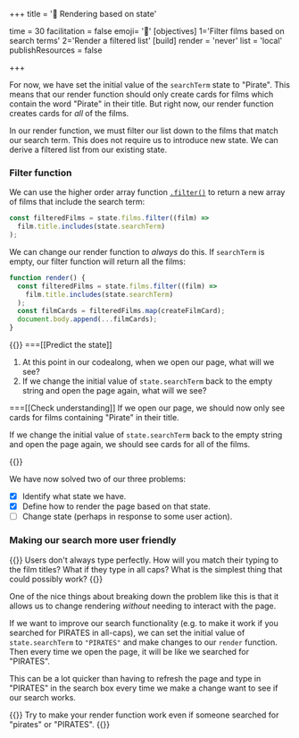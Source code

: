 +++
title = '🎱 Rendering based on state'

time = 30
facilitation = false
emoji= '🧩'
[objectives]
    1='Filter films based on search terms'
    2='Render a filtered list'
[build]
  render = 'never'
  list = 'local'
  publishResources = false

+++

For now, we have set the initial value of the `searchTerm` state to "Pirate". This means that our render function should only create cards for films which contain the word "Pirate" in their title. But right now, our render function creates cards for _all_ of the films.

In our render function, we must filter our list down to the films that match our search term. This does not require us to introduce new state. We can derive a filtered list from our existing state.

### Filter function

We can use the higher order array function [`.filter()`](https://developer.mozilla.org/en-US/docs/Web/JavaScript/Reference/Global_Objects/Array/filter) to return a new array of films that include the search term:

```js
const filteredFilms = state.films.filter((film) =>
  film.title.includes(state.searchTerm)
);
```

We can change our render function to _always_ do this. If `searchTerm` is empty, our filter function will return all the films:

```js
function render() {
  const filteredFilms = state.films.filter((film) =>
    film.title.includes(state.searchTerm)
  );
  const filmCards = filteredFilms.map(createFilmCard);
  document.body.append(...filmCards);
}
```

{{<tabs name="Predict and Explain State">}}
===[[Predict the state]]

1. At this point in our codealong, when we open our page, what will we see?
2. If we change the initial value of `state.searchTerm` back to the empty string and open the page again, what will we see?

===[[Check understanding]]
If we open our page, we should now only see cards for films containing "Pirate" in their title.

If we change the initial value of `state.searchTerm` back to the empty string and open the page again, we should see cards for all of the films.

{{</tabs>}}

We have now solved two of our three problems:

- [x] Identify what state we have.
- [x] Define how to render the page based on that state.
- [ ] Change state (perhaps in response to some user action).

### Making our search more user friendly

{{<note type="tip" title="Things to consider">}}
Users don't always type perfectly. How will you match their typing to the film titles? What if they type in all caps? What is the simplest thing that could possibly work?
{{</note>}}

One of the nice things about breaking down the problem like this is that it allows us to change rendering _without_ needing to interact with the page.

If we want to improve our search functionality (e.g. to make it work if you searched for PIRATES in all-caps), we can set the initial value of `state.searchTerm` to `"PIRATES"` and make changes to our `render` function. Then every time we open the page, it will be like we searched for "PIRATES".

This can be a lot quicker than having to refresh the page and type in "PIRATES" in the search box every time we make a change want to see if our search works.

{{<note type="exercise" title="Exercise: Make search more user friendly">}}
Try to make your render function work even if someone searched for "pirates" or "PIRATES".
{{</note>}}
